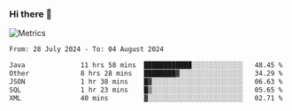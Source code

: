 ### Hi there 👋

![Metrics](https://github.com/radoapx/radoapx/blob/main/github-metrics.svg)

<!--START_SECTION:waka-->

```txt
From: 28 July 2024 - To: 04 August 2024

Java              11 hrs 58 mins  ████████████░░░░░░░░░░░░░   48.45 %
Other             8 hrs 28 mins   ████████▓░░░░░░░░░░░░░░░░   34.29 %
JSON              1 hr 38 mins    █▓░░░░░░░░░░░░░░░░░░░░░░░   06.63 %
SQL               1 hr 23 mins    █▒░░░░░░░░░░░░░░░░░░░░░░░   05.65 %
XML               40 mins         ▓░░░░░░░░░░░░░░░░░░░░░░░░   02.71 %
```

<!--END_SECTION:waka-->

<!--
**radoapx/radoapx** is a ✨ _special_ ✨ repository because its `README.md` (this file) appears on your GitHub profile.

Here are some ideas to get you started:

- 🔭 I’m currently working on ...
- 🌱 I’m currently learning ...
- 👯 I’m looking to collaborate on ...
- 🤔 I’m looking for help with ...
- 💬 Ask me about ...
- 📫 How to reach me: ...
- 😄 Pronouns: ...
- ⚡ Fun fact: ...
-->

